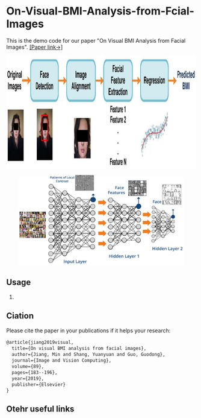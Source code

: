 # On-Visual-BMI-Analysis-from-Fcial-Images
This is the demo code for our paper "On Visual BMI Analysis from Facial Images". [[Paper link->]](https://www.sciencedirect.com/science/article/pii/S0262885619301027)

<p align="center">
  <img src="/img/pipeline.jpg" height="300px" title='A typical framework for visual BMI estimation from two-dimensional (2D) facial images.'>
</p>

<p align="center">
  <img src="/img/deep.png" height="240px" title='The pipeline of deep learning approach.'>
</p>


## Usage
1. 

## Ciation
Please cite the paper in your publications if it helps your research:
```
@article{jiang2019visual,
  title={On visual BMI analysis from facial images},
  author={Jiang, Min and Shang, Yuanyuan and Guo, Guodong},
  journal={Image and Vision Computing},
  volume={89},
  pages={183--196},
  year={2019},
  publisher={Elsevier}
}
```

## Otehr useful links
